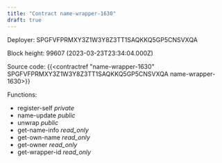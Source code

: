 ```yaml
---
title: "Contract name-wrapper-1630"
draft: true
---
```

Deployer: SPGFVFPRMXY3Z1W3Y8Z3TT1SAQKKQ5GP5CNSVXQA


 



Block height: 99607 (2023-03-23T23:34:04.000Z)

Source code: {{<contractref "name-wrapper-1630" SPGFVFPRMXY3Z1W3Y8Z3TT1SAQKKQ5GP5CNSVXQA name-wrapper-1630>}}

Functions:

* register-self _private_
* name-update _public_
* unwrap _public_
* get-name-info _read_only_
* get-own-name _read_only_
* get-owner _read_only_
* get-wrapper-id _read_only_
